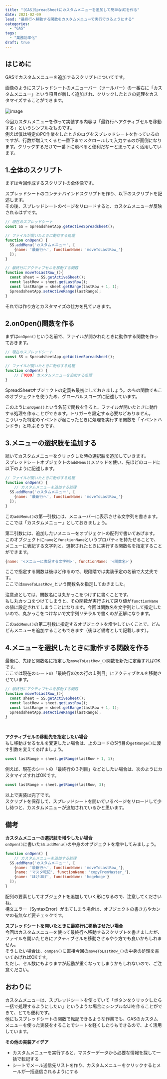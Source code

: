 ```yaml
---
title: "[GAS]SpreadSheetにカスタムメニューを追加して簡単なUIを作る"
date: 2021-02-09
lead: "最終行へ移動する関数をカスタムメニューで実行できるようにする"
categories:
  - "GAS"
tags:
  - "業務効率化"
draft: true
---
```


## はじめに
GASでカスタムメニューを追加するスクリプトについてです。  

画像のようにスプレッドシートのメニューバー（ツールバー）の一番右に「カスタムメニュー」という項目が新しく追加され、クリックしたときの処理をカスタマイズすることができます。  
<br>
![image](/img/posts/20210209_gas_spreadsheet_custommenu/%E3%82%B9%E3%82%AF%E3%83%AA%E3%83%BC%E3%83%B3%E3%82%B7%E3%83%A7%E3%83%83%E3%83%88%202021-02-09%2023.15.06.png)

今回カスタムメニューを作って実装する内容は「最終行へアクティブセルを移動する」というシンプルなものです。  
例えば僕は特定のPC作業をしたときのログをスプレッドシートを作っているのですが、行数が増えてくると一番下までスクロールして入力するのが面倒になります。クリックするだけで一番下に飛べると便利だなーと思ってよく活用しています。

## 1.全体のスクリプト
まずは今回作成するスクリプトの全体像です。  

スプレッドシートのコンテナバインドスクリプトを作り、以下のスクリプトを記述します。  
その後、スプレッドシートのページをリロードすると、カスタムメニューが反映されるはずです。  

```javascript
// 現在のスプレッドシート
const SS = SpreadsheetApp.getActiveSpreadsheet();

// ファイルが開いたときに動作する処理
function onOpen() {
  SS.addMenu('カスタムメニュー', [
    {name: '最新行へ', functionName: 'moveToLastRow_'}
  ]);
}

// 最終行にアクティブセルを移動する関数
function moveToLastRow_(){
  const sheet = SS.getActiveSheet();
  const lastRow = sheet.getLastRow();
  const lastRange = sheet.getRange(lastRow + 1, 1);
  SpreadsheetApp.setActiveRange(lastRange);
}
```

それでは作り方とカスタマイズの仕方を見ていきます。

## 2.onOpen()関数を作る
まずは`onOpen()`という名前で、ファイルが開かれたときに動作する関数を作っておきます。  

```javascript
// 現在のスプレッドシート
const SS = SpreadsheetApp.getActiveSpreadsheet();

// ファイルが開いたときに動作する処理
function onOpen() {
	// [TODO] カスタムメニューを追加する処理
}
```

SpreadSheetオブジェクトの定義も最初にしておきましょう。のちの関数でもこのオブジェクトを使うため、グローバルスコープに記述しています。  

このように`onOpen()`という名前で関数を作ると、ファイルが開いたときに動作する処理を作ることができます。トリガーを設定する必要などありません。  
こういった特定のイベントが起こったときに処理を実行する関数を「イベントハンドラ」と呼ぶそうです。

## 3.メニューの選択肢を追加する
続いてカスタムメニューをクリックした時の選択肢を追加していきます。  
スプレッドシートオブジェクトの`addMenu()`メソッドを使い、先ほどのコードに以下のように記述します。  

```javascript
// ファイルが開いたときに動作する処理
function onOpen() {
	// カスタムメニューを追加する処理
  SS.addMenu('カスタムメニュー', [
    {name: '最新行へ', functionName: 'moveToLastRow_'}
  ]);
}
```

この`addMenu()`の第一引数には、メニューバーに表示させる文字列を書きます。  
ここでは「カスタムメニュー」としておきましょう。  

第二引数には、追加したいメニューをオブジェクトの配列で書いてあげます。  
このオブジェクトに`name`と`functionName`というプロパティを持たせることで、メニューに表記する文字列と、選択されたときに実行する関数名を指定することができます。

```javascript
{name: '<メニューに表記する文字列>', functionName: '<関数名>'}
```

ここで指定する関数は後ほど作るので、現段階では実装予定の名前で大丈夫です。  
ここでは`moveToLastRow_`という関数名を指定しておきました。

注意点としては、関数名には丸かっこをつけずに書くことです。  
もし丸カッコをつけてしまうと、その関数が実行されて戻り値が`functionName`の値に設定されてしまうことになります。今回は関数名を文字列として指定したいので、丸かっこをつけないで文字列リテラルで書くのが正解になります。  

この`addMenu()`の第二引数に指定するオブジェクトを増やしていくことで、どんどんメニューを追加することもできます（後ほど備考として記載します）。


## 4.メニューを選択したときに動作する関数を作る
最後に、先ほど関数名に指定した`moveToLastRow_()`関数を新たに定義すればOKです。  
ここでは現在のシートの「最終行の次の行の１列目」にアクティブセルを移動させています。  

```javascript
// 最終行にアクティブセルを移動する関数
function moveToLastRow_(){
  const sheet = SS.getActiveSheet();
  const lastRow = sheet.getLastRow();
  const lastRange = sheet.getRange(lastRow + 1, 1);
  SpreadsheetApp.setActiveRange(lastRange);
}
```

<br>

**アクティブセルの移動先を指定したい場合**  
もし移動させるセルを変更したい場合は、上のコードの5行目の`getRange()`に渡す引数を変えてあげましょう。
```javascript
const lastRange = sheet.getRange(lastRow + 1, 1);
```

例えば、現在のシートの「最終行の３列目」などとしたい場合は、次のようにカスタマイズすればOKです。
```javascript
const lastRange = sheet.getRange(lastRow, 3);
```


以上で実装は完了です。  
スクリプトを保存して、スプレッドシートを開いているページをリロードして少し待つと、カスタムメニューが追加されているかと思います。

## 備考
**カスタムメニューの選択肢を増やしたい場合**  
`onOpen()`に書いた`SS.addMenu()`の中身のオブジェクトを増やしてみましょう。

```javascript
function onOpen() {
	// カスタムメニューを追加する処理
  SS.addMenu('カスタムメニュー', [
    {name: '最新行へ', functionName: 'moveToLastRow_'},
    {name: 'マスタ転記', functionName: 'copyFromMaster_'},
    {name: 'ほげほげ', functionName: 'hogehoge'}
  ]);
}
```

配列の要素としてオブジェクトを追加していく形になるので、注意してくださいね。  
構文エラー（SyntaxError）が出てしまう場合は、オブジェクトの書き方やカンマの有無など要チェックです。

**スプレッドシートを開いたときに最終行に移動させたい場合**  
今回はカスタムメニューを使って最終行へ移動するスクリプトを書きましたが、ファイルを開いたときにアクティブセルを移動させるやり方でも良いかもしれません。  
そうしたい場合は、`onOpen()`に直接今回の`moveToLastRow_()`の中身の処理を書いてあげればOKです。  
ただし、セル数にもよりますが起動が重くなってしまうかもしれないので、ご注意ください。


## おわりに
カスタムメニューは、スプレッドシートを使っていて「ボタンをクリックしたら一括で処理するようにしたい」というような場合にシンプルなUIを作ることができて、とても便利です。  
他にもスプレッドシートの関数で転記できるような作業でも、GASのカスタムメニューを使った実装をすることでシートを軽くしたりもできるので、よく活用しています。

**その他の実装アイデア**  
- カスタムメニューを実行すると、マスターデータから必要な情報を探して一括で転記する
- シートでメール送信先リストを作り、カスタムメニューをクリックするとメールが一括送信されるようにする